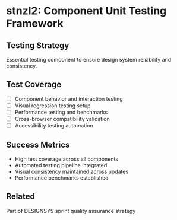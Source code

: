 # stnzl2: Component Unit Testing Framework

## Testing Strategy
Essential testing component to ensure design system reliability and consistency.

## Test Coverage
- [ ] Component behavior and interaction testing
- [ ] Visual regression testing setup
- [ ] Performance testing and benchmarks
- [ ] Cross-browser compatibility validation
- [ ] Accessibility testing automation

## Success Metrics
- High test coverage across all components
- Automated testing pipeline integrated
- Visual consistency maintained across updates
- Performance benchmarks established

## Related
Part of DESIGNSYS sprint quality assurance strategy